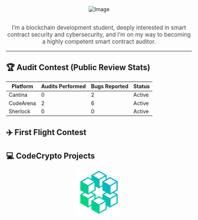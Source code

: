 
<div align="center">

  <!-- Your existing hero image -->
  <img src="https://github.com/user-attachments/assets/642ff2aa-4ca0-41ac-b287-a75fe4e2d53c" alt="Image" width="70%" height="60%"/>
  <br><br>
  <p style="max-width:800px; font-size:1.1em; color:#444;">
    I’m a blockchain development student, deeply interested in smart contract security and cybersecurity,  
    and I’m on my way to becoming a highly competent smart contract auditor.
  </p>
</div>

---

## 🏆 Audit Contest (Public Review Stats)

| Platform   | Audits Performed | Bugs Reported | Status  |
| ---------- | ---------------- | ------------- | ------- |
| Cantina    |  0               | 2             | Active  |
| CodeArena  |  2               | 6             | Active  |
| Sherlock   |  0               | 0             | Active  |


## ✈️ First Flight Contest


## 💻 CodeCrypto Projects

<p align="center">
  <a href="https://github.com/rubencrxz/web25-besu-2025"">
    <img
      src="assets/CodeCrypto_logo1_420x420.png" alt="CodeCrypto Logo" width="120" />
  </a>
</p>


